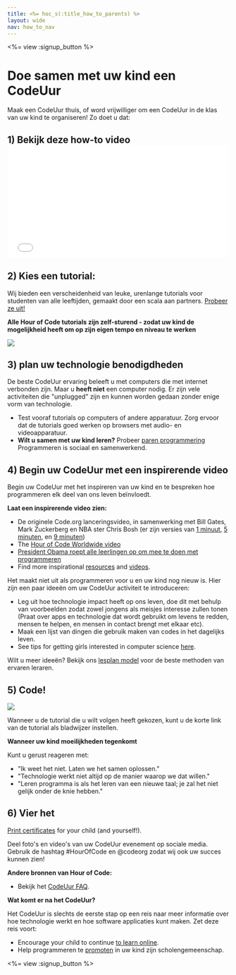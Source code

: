```yaml
---
title: <%= hoc_s(:title_how_to_parents) %>
layout: wide
nav: how_to_nav
---
```

<%= view :signup_button %>

# Doe samen met uw kind een CodeUur

Maak een CodeUur thuis, of word vrijwilliger om een CodeUur in de klas van uw kind te organiseren! Zo doet u dat:

## 1) Bekijk deze how-to video <iframe width="500" height="255" src="//www.youtube.com/embed/SrnvvWDm73k" frameborder="0" allowfullscreen mark="crwd-mark"></iframe> 

## 2) Kies een tutorial:

Wij bieden een verscheidenheid van leuke, urenlange tutorials voor studenten van alle leeftijden, gemaakt door een scala aan partners. [Probeer ze uit!](<%= resolve_url('/learn') %>)

**Alle Hour of Code tutorials zijn zelf-sturend - zodat uw kind de mogelijkheid heeft om op zijn eigen tempo en niveau te werken**

[![](/images/fit-700/tutorials.png)](<%= resolve_url('/learn') %>)

## 3) plan uw technologie benodigdheden

De beste CodeUur ervaring beleeft u met computers die met internet verbonden zijn. Maar u **heeft niet** een computer nodig. Er zijn vele activiteiten die "unplugged" zijn en kunnen worden gedaan zonder enige vorm van technologie.

- Test vooraf tutorials op computers of andere apparatuur. Zorg ervoor dat de tutorials goed werken op browsers met audio- en videoapparatuur.
- **Wilt u samen met uw kind leren?** Probeer [paren programmering](http://www.ncwit.org/resources/pair-programming-box-power-collaborative-learning) Programmeren is sociaal en samenwerkend.

## 4) Begin uw CodeUur met een inspirerende video

Begin uw CodeUur met het inspireren van uw kind en te bespreken hoe programmeren elk deel van ons leven beïnvloedt.

**Laat een inspirerende video zien:**

- De originele Code.org lanceringsvideo, in samenwerking met Bill Gates, Mark Zuckerberg en NBA ster Chris Bosh (er zijn versies van [1 minuut](https://www.youtube.com/watch?v=qYZF6oIZtfc), [5 minuten](https://www.youtube.com/watch?v=nKIu9yen5nc), en [9 minuten](https://www.youtube.com/watch?v=dU1xS07N-FA))
- The [Hour of Code Worldwide video](https://www.youtube.com/watch?v=KsOIlDT145A)
- [President Obama roept alle leerlingen op om mee te doen met programmeren](https://www.youtube.com/watch?v=6XvmhE1J9PY)
- Find more inspirational [resources](<%= codeorg_url('/inspire') %>) and [videos](https://www.youtube.com/playlist?list=PLzdnOPI1iJNfpD8i4Sx7U0y2MccnrNZuP).

Het maakt niet uit als programmeren voor u en uw kind nog nieuw is. Hier zijn een paar ideeën om uw CodeUur activiteit te introduceren:

- Leg uit hoe technologie impact heeft op ons leven, doe dit met behulp van voorbeelden zodat zowel jongens als meisjes interesse zullen tonen (Praat over apps en technologie dat wordt gebruikt om levens te redden, mensen te helpen, en mensen in contact brengt met elkaar etc).
- Maak een lijst van dingen die gebruik maken van codes in het dagelijks leven.
- See tips for getting girls interested in computer science [here](<%= codeorg_url('/girls') %>).

Wilt u meer ideeën? Bekijk ons [lesplan model](/files/AfterschoolEducatorLessonPlanOutline.docx) voor de beste methoden van ervaren leraren.

## 5) Code!

<img src="/images/fit-700/tutorial-short-link.png" />

Wanneer u de tutorial die u wilt volgen heeft gekozen, kunt u de korte link van de tutorial als bladwijzer instellen.

**Wanneer uw kind moeilijkheden tegenkomt**

Kunt u gerust reageren met:

- "Ik weet het niet. Laten we het samen oplossen."
- "Technologie werkt niet altijd op de manier waarop we dat willen."
- "Leren programma is als het leren van een nieuwe taal; je zal het niet gelijk onder de knie hebben."

## 6) Vier het

[Print certificates](<%= codeorg_url('/certificates') %>) for your child (and yourself!).

Deel foto's en video's van uw CodeUur evenement op sociale media. Gebruik de hashtag #HourOfCode en @codeorg zodat wij ook uw succes kunnen zien!

**Andere bronnen van Hour of Code:**

- Bekijk het [CodeUur FAQ](https://support.code.org/hc/en-us/categories/200147083-Hour-of-Code).

**Wat komt er na het CodeUur?**

Het CodeUur is slechts de eerste stap op een reis naar meer informatie over hoe technologie werkt en hoe software applicaties kunt maken. Zet deze reis voort:

- Encourage your child to continue [to learn online](<%= codeorg_url('/learn/beyond') %>).
- Help programmeren te [promoten](<%= resolve_url('/promote') %>) in uw kind zijn scholengemeenschap.

<%= view :signup_button %>